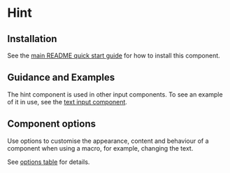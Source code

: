 # Hint

## Installation

See the [main README quick start guide](https://github.com/moaland/moaland-frontend#quick-start) for how to install this component.

## Guidance and Examples

The hint component is used in other input components. To see an example of it in use, see the [text input component](https://design-system.service.gov.uk/components/text-input/#hint-text).

## Component options

Use options to customise the appearance, content and behaviour of a component when using a macro, for example, changing the text.

See [options table](https://design-system.service.gov.uk/components/text-input/#options-text-input-example--hint) for details.
